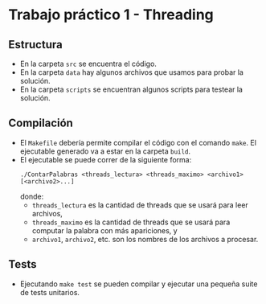 # Trabajo práctico 1 - Threading

## Estructura
* En la carpeta `src` se encuentra el código.
* En la carpeta `data` hay algunos archivos que usamos para probar la solución.
* En la carpeta `scripts` se encuentran algunos scripts para testear la solución.
  
## Compilación
* El `Makefile` debería permite compilar el código con el comando `make`.
  El ejecutable generado va a estar en la carpeta `build`.
* El ejecutable se puede correr de la siguiente forma:
  ```
  ./ContarPalabras <threads_lectura> <threads_maximo> <archivo1> [<archivo2>...]
  ```
  donde:
  * `threads_lectura` es la cantidad de threads que se usará para leer archivos,
  * `threads_maximo` es la cantidad de threads que se usará para computar
    la palabra con más apariciones, y
  * `archivo1`, `archivo2`, etc. son los nombres de los archivos a procesar.

## Tests
* Ejecutando `make test` se pueden compilar y ejecutar una pequeña suite de tests
  unitarios.
